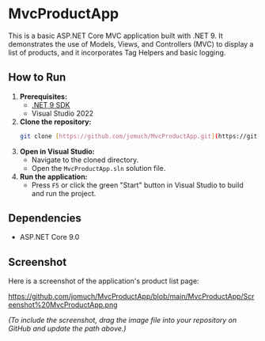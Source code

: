 ﻿# MvcProductApp

This is a basic ASP.NET Core MVC application built with .NET 9. It demonstrates the use of Models, Views, and Controllers (MVC) to display a list of products, and it incorporates Tag Helpers and basic logging.

## How to Run

1.  **Prerequisites:**
    * [.NET 9 SDK](https://dotnet.microsoft.com/download/dotnet/9.0)
    * Visual Studio 2022
2.  **Clone the repository:**
    ```bash
    git clone [https://github.com/jomuch/MvcProductApp.git](https://github.com/jomuch/MvcProductApp.git)
    ```
3.  **Open in Visual Studio:**
    * Navigate to the cloned directory.
    * Open the `MvcProductApp.sln` solution file.
4.  **Run the application:**
    * Press `F5` or click the green "Start" button in Visual Studio to build and run the project.

## Dependencies

-   ASP.NET Core 9.0

## Screenshot

Here is a screenshot of the application's product list page:

https://github.com/jomuch/MvcProductApp/blob/main/MvcProductApp/Screenshot%20MvcProductApp.png

*(To include the screenshot, drag the image file into your repository on GitHub and update the path above.)*
